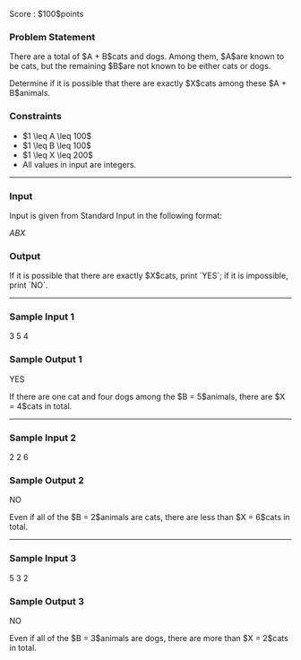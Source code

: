 
<div>

<span>

<span>

<p>
Score : $100$points
</p>

<div>

<section>

### **Problem Statement**

<p>
There are a total of $A + B$cats and dogs.
Among them, $A$are known to be cats, but the remaining $B$are not known to be either cats or dogs.
</p>

<p>
Determine if it is possible that there are exactly $X$cats among these $A + B$animals.
</p>

</section>

</div>

<div>

<section>

### **Constraints**

<ul>

<li>
$1 \leq A \leq 100$
</li>

<li>
$1 \leq B \leq 100$
</li>

<li>
$1 \leq X \leq 200$
</li>

<li>
All values in input are integers.
</li>

</ul>

</section>

</div>

---

<div>

<div>

<section>

### **Input**

<p>
Input is given from Standard Input in the following format:
</p>

<div>

$A$$B$$X$
</div>

</section>

</div>

<div>

<section>

### **Output**

<p>
If it is possible that there are exactly $X$cats, print `YES`; if it is impossible, print `NO`.
</p>

</section>

</div>

</div>

---

<div>

<section>

### **Sample Input 1**

<div>

3 5 4

</div>

</section>

</div>

<div>

<section>

### **Sample Output 1**

<div>

YES

</div>

<p>
If there are one cat and four dogs among the $B = 5$animals, there are $X = 4$cats in total.
</p>

</section>

</div>

---

<div>

<section>

### **Sample Input 2**

<div>

2 2 6

</div>

</section>

</div>

<div>

<section>

### **Sample Output 2**

<div>

NO

</div>

<p>
Even if all of the $B = 2$animals are cats, there are less than $X = 6$cats in total.
</p>

</section>

</div>

---

<div>

<section>

### **Sample Input 3**

<div>

5 3 2

</div>

</section>

</div>

<div>

<section>

### **Sample Output 3**

<div>

NO

</div>

<p>
Even if all of the $B = 3$animals are dogs, there are more than $X = 2$cats in total.
</p>

</section>

</div>

</span>

</span>

</div>
